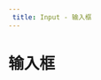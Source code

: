 ```yaml
---
 title: Input - 输入框
---
```


# 输入框

<ClientOnly>
  <input-demo-1></input-demo-1>
  <input-demo-2></input-demo-2>
</ClientOnly>